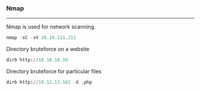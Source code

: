 ### Nmap

---

Nmap is used for network scanning.

```py
nmap -sC -sV 10.10.221.212
```

Directory bruteforce on a website

```py
dirb http://10.10.10.10
```

Directory bruteforce for particular files 

```py
dirb http://19.12.13.162 -X .php
```

